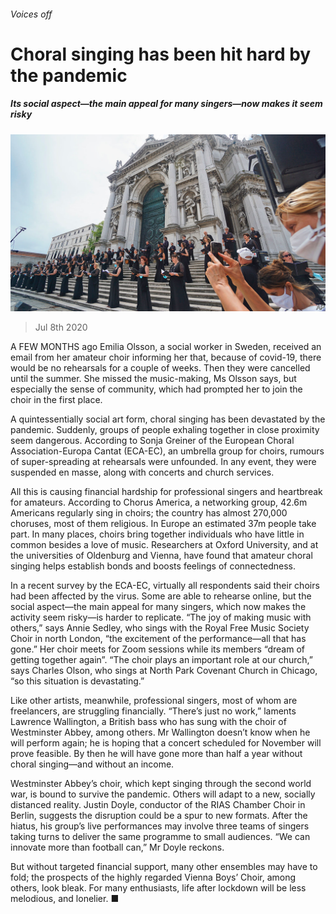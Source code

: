 ###### Voices off

# Choral singing has been hit hard by the pandemic 

##### Its social aspect—the main appeal for many singers—now makes it seem risky 

![image](images/20200711_BKP001.jpg) 

> Jul 8th 2020 

A FEW MONTHS ago Emilia Olsson, a social worker in Sweden, received an email from her amateur choir informing her that, because of covid-19, there would be no rehearsals for a couple of weeks. Then they were cancelled until the summer. She missed the music-making, Ms Olsson says, but especially the sense of community, which had prompted her to join the choir in the first place.

A quintessentially social art form, choral singing has been devastated by the pandemic. Suddenly, groups of people exhaling together in close proximity seem dangerous. According to Sonja Greiner of the European Choral Association-Europa Cantat (ECA-EC), an umbrella group for choirs, rumours of super-spreading at rehearsals were unfounded. In any event, they were suspended en masse, along with concerts and church services.


All this is causing financial hardship for professional singers and heartbreak for amateurs. According to Chorus America, a networking group, 42.6m Americans regularly sing in choirs; the country has almost 270,000 choruses, most of them religious. In Europe an estimated 37m people take part. In many places, choirs bring together individuals who have little in common besides a love of music. Researchers at Oxford University, and at the universities of Oldenburg and Vienna, have found that amateur choral singing helps establish bonds and boosts feelings of connectedness.

In a recent survey by the ECA-EC, virtually all respondents said their choirs had been affected by the virus. Some are able to rehearse online, but the social aspect—the main appeal for many singers, which now makes the activity seem risky—is harder to replicate. “The joy of making music with others,” says Annie Sedley, who sings with the Royal Free Music Society Choir in north London, “the excitement of the performance—all that has gone.” Her choir meets for Zoom sessions while its members “dream of getting together again”. “The choir plays an important role at our church,” says Charles Olson, who sings at North Park Covenant Church in Chicago, “so this situation is devastating.”

Like other artists, meanwhile, professional singers, most of whom are freelancers, are struggling financially. “There’s just no work,” laments Lawrence Wallington, a British bass who has sung with the choir of Westminster Abbey, among others. Mr Wallington doesn’t know when he will perform again; he is hoping that a concert scheduled for November will prove feasible. By then he will have gone more than half a year without choral singing—and without an income.

Westminster Abbey’s choir, which kept singing through the second world war, is bound to survive the pandemic. Others will adapt to a new, socially distanced reality. Justin Doyle, conductor of the RIAS Chamber Choir in Berlin, suggests the disruption could be a spur to new formats. After the hiatus, his group’s live performances may involve three teams of singers taking turns to deliver the same programme to small audiences. “We can innovate more than football can,” Mr Doyle reckons.

But without targeted financial support, many other ensembles may have to fold; the prospects of the highly regarded Vienna Boys’ Choir, among others, look bleak. For many enthusiasts, life after lockdown will be less melodious, and lonelier. ■

